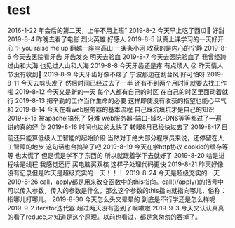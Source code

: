 # test
2016-1-22 年会后的第二天，上午不用上班”
2019-8-2 今天早上吃了西瓜🍉 好甜
2019-8-4 昨晚去看了电影 烈火英雄 好感人
2019-8-5 认真上课学习的一天好开心 ✨ you raise me up  翻越一座座高山 一条条小河 收获的是内心的宁静
2019-8-6 今天去医院看牙齿 牙齿发炎 明天去验血
2019-8-7 今天去医院验血了 我曾经跨过山和大海 也见过人山和人海 
2019-8-8 今天牙齿还是疼 有点烦人 😢  昨天情人节没有收到🌹
2019-8-9 今天牙齿好像不疼了 宁波那边在刮台风 好可怕呀
2019-8-11 今天去剪头发了 然后时间已经过去了一半 还有不到两个月时间就要去找工作啦
2019-8-12 今天又是新的一天 每个人都有自己的时区 在自己的时区里面动着就行
2019-8-13 把辛勤的工作当作生命的必要 这样即使没有收获的指望也能心平气和
2019-8-14 今天在看web服务器的基本流程 自己踩坑填坑才是自己的知识
2019-8-15 被apachel搞死了  好难  web服务器-端口-域名-DNS等等都过了一遍 讲的真的好 👌
2019-8-16  时间也过的太快了 转眼8月已经快过去了
2019-8-17 目前还只能算低级人工智能的起始阶段 当然对于绝大部分程序员来说，还停留在人工智障的地步  这句话也台搞笑了吧
2019-8-19 今天在学http协议 cookie的缓存等等 也太慌了 但是慌是学不了东西的 所以就跟着学下去就好了
2019-8-20 啥是进程啥是线程 我感觉还行 买电脑买双核 这样子处理代码更快
2019-8-21 昨天好像没有记录但是昨天是超级充实的一天！！！
2019-8-24 今天是超级充实的一天
2019-8-26 call，apply都是用来改变函数中的this指向。call()/apply()的括号中可以传入参数，传入的参数是什么，那么这个参数的this指向就指向哪儿，俗称：指哪儿打哪儿。
2019-8-30 今天怎么头又晕晕的 到底是不行学还是怎么样呢
2019-9-2 iterator迭代器 超过两天没有签到了啊嗷嗷
2019-9-3 今天又认认真真的看了reduce,才知道是这个原理。以前也看过，都是急匆匆的吞掉了。
